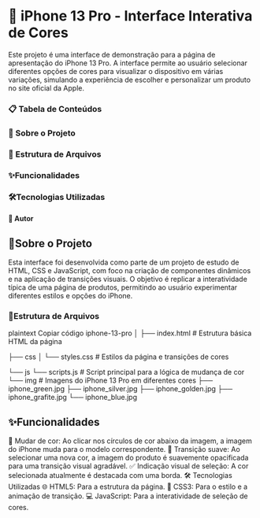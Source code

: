 # 📱  iPhone 13 Pro - Interface Interativa de Cores
Este projeto é uma interface de demonstração para a página de apresentação do iPhone 13 Pro. A interface permite ao usuário selecionar diferentes opções de cores para visualizar o dispositivo em várias variações, simulando a experiência de escolher e personalizar um produto no site oficial da Apple.

### 📋 Tabela de Conteúdos
### 📖 Sobre o Projeto
### 📁 Estrutura de Arquivos
### ✨Funcionalidades
### 🛠Tecnologias Utilizadas
#### 👤 Autor

## 📖Sobre o Projeto
Esta interface foi desenvolvida como parte de um projeto de estudo de HTML, CSS e JavaScript, com foco na criação de componentes dinâmicos e na aplicação de transições visuais. O objetivo é replicar a interatividade típica de uma página de produtos, permitindo ao usuário experimentar diferentes estilos e opções do iPhone.

### 📁Estrutura de Arquivos

plaintext
Copiar código
iphone-13-pro
│
├── index.html              # Estrutura básica HTML da página 

├── css
│   └── styles.css          # Estilos da página e transições de cores

└── js
    └── scripts.js          # Script principal para a lógica de mudança de cor
└── img                     # Imagens do iPhone 13 Pro em diferentes cores
    ├── iphone_green.jpg
    ├── iphone_silver.jpg
    ├── iphone_golden.jpg
    ├── iphone_grafite.jpg
    └── iphone_blue.jpg
## ✨Funcionalidades
🎨 Mudar de cor: Ao clicar nos círculos de cor abaixo da imagem, a imagem do iPhone muda para o modelo correspondente.
🔄 Transição suave: Ao selecionar uma nova cor, a imagem do produto é suavemente opacificada para uma transição visual agradável.
✅ Indicação visual de seleção: A cor selecionada atualmente é destacada com uma borda.
🛠 Tecnologias Utilizadas
🌐 HTML5: Para a estrutura da página.
🎨 CSS3: Para o estilo e a animação de transição.
💻 JavaScript: Para a interatividade de seleção de cores.
